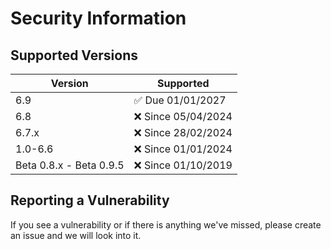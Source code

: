 # Security Information

## Supported Versions

| Version | Supported          |
| ------- | ------------------ |
| 6.9   |✅ Due 01/01/2027 |
| 6.8   |:x: Since 05/04/2024 |
| 6.7.x   | :x: Since 28/02/2024 |
| 1.0-6.6 | :x: Since 01/01/2024 |
| Beta 0.8.x - Beta 0.9.5  | :x: Since 01/10/2019 |

## Reporting a Vulnerability

If you see a vulnerability or if there is anything we've missed, please create an issue and we will look into it.
